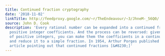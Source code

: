 ```yaml
---
title: Continued fraction cryptography
date: '2018-11-02'
linkTitle: http://feedproxy.google.com/~r/TheEndeavour/~3/JhneM-_56Q0/
source: John D. Cook
description: 'Every rational number can be expanded into a continued fraction with
  positive integer coefficients. And the process can be reversed: given a sequence
  of positive integers, you can make them the coefficients in a continued fraction
  and reduce it to a simple fraction. In 1954, Arthur Porges published a one-page
  article pointing out that continued fractions [&#8230;]'
---
```


